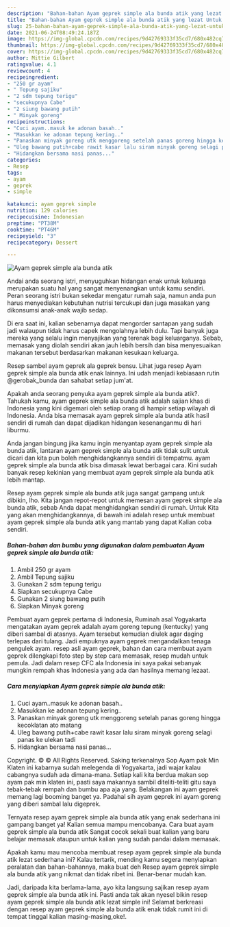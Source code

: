 ```yaml
---
description: "Bahan-bahan Ayam geprek simple ala bunda atik yang lezat Untuk Jualan"
title: "Bahan-bahan Ayam geprek simple ala bunda atik yang lezat Untuk Jualan"
slug: 25-bahan-bahan-ayam-geprek-simple-ala-bunda-atik-yang-lezat-untuk-jualan
date: 2021-06-24T08:49:24.187Z
image: https://img-global.cpcdn.com/recipes/9d42769333f35cd7/680x482cq70/ayam-geprek-simple-ala-bunda-atik-foto-resep-utama.jpg
thumbnail: https://img-global.cpcdn.com/recipes/9d42769333f35cd7/680x482cq70/ayam-geprek-simple-ala-bunda-atik-foto-resep-utama.jpg
cover: https://img-global.cpcdn.com/recipes/9d42769333f35cd7/680x482cq70/ayam-geprek-simple-ala-bunda-atik-foto-resep-utama.jpg
author: Mittie Gilbert
ratingvalue: 4.1
reviewcount: 4
recipeingredient:
- "250 gr ayam"
- " Tepung sajiku"
- "2 sdm tepung terigu"
- "secukupnya Cabe"
- "2 siung bawang putih"
- " Minyak goreng"
recipeinstructions:
- "Cuci ayam..masuk ke adonan basah.."
- "Masukkan ke adonan tepung kering.."
- "Panaskan minyak goreng utk menggoreng setelah panas goreng hingga kecoklatan ato matang"
- "Uleg bawang putih+cabe rawit kasar lalu siram minyak goreng selagi panas ke ulekan tadi"
- "Hidangkan bersama nasi panas..."
categories:
- Resep
tags:
- ayam
- geprek
- simple

katakunci: ayam geprek simple 
nutrition: 129 calories
recipecuisine: Indonesian
preptime: "PT38M"
cooktime: "PT46M"
recipeyield: "3"
recipecategory: Dessert

---
```



![Ayam geprek simple ala bunda atik](https://img-global.cpcdn.com/recipes/9d42769333f35cd7/680x482cq70/ayam-geprek-simple-ala-bunda-atik-foto-resep-utama.jpg)

Andai anda seorang istri, menyuguhkan hidangan enak untuk keluarga merupakan suatu hal yang sangat menyenangkan untuk kamu sendiri. Peran seorang istri bukan sekedar mengatur rumah saja, namun anda pun harus menyediakan kebutuhan nutrisi tercukupi dan juga masakan yang dikonsumsi anak-anak wajib sedap.

Di era  saat ini, kalian sebenarnya dapat mengorder santapan yang sudah jadi walaupun tidak harus capek mengolahnya lebih dulu. Tapi banyak juga mereka yang selalu ingin menyajikan yang terenak bagi keluarganya. Sebab, memasak yang diolah sendiri akan jauh lebih bersih dan bisa menyesuaikan makanan tersebut berdasarkan makanan kesukaan keluarga. 

Resep sambel ayam geprek ala geprek bensu. Lihat juga resep Ayam geprek simple ala bunda atik enak lainnya. Ini udah menjadi kebiasaan rutin @gerobak_bunda dan sahabat setiap jum&#39;at.

Apakah anda seorang penyuka ayam geprek simple ala bunda atik?. Tahukah kamu, ayam geprek simple ala bunda atik adalah sajian khas di Indonesia yang kini digemari oleh setiap orang di hampir setiap wilayah di Indonesia. Anda bisa memasak ayam geprek simple ala bunda atik hasil sendiri di rumah dan dapat dijadikan hidangan kesenanganmu di hari liburmu.

Anda jangan bingung jika kamu ingin menyantap ayam geprek simple ala bunda atik, lantaran ayam geprek simple ala bunda atik tidak sulit untuk dicari dan kita pun boleh menghidangkannya sendiri di tempatmu. ayam geprek simple ala bunda atik bisa dimasak lewat berbagai cara. Kini sudah banyak resep kekinian yang membuat ayam geprek simple ala bunda atik lebih mantap.

Resep ayam geprek simple ala bunda atik juga sangat gampang untuk dibikin, lho. Kita jangan repot-repot untuk memesan ayam geprek simple ala bunda atik, sebab Anda dapat menghidangkan sendiri di rumah. Untuk Kita yang akan menghidangkannya, di bawah ini adalah resep untuk membuat ayam geprek simple ala bunda atik yang mantab yang dapat Kalian coba sendiri.

<!--inarticleads1-->

##### Bahan-bahan dan bumbu yang digunakan dalam pembuatan Ayam geprek simple ala bunda atik:

1. Ambil 250 gr ayam
1. Ambil  Tepung sajiku
1. Gunakan 2 sdm tepung terigu
1. Siapkan secukupnya Cabe
1. Gunakan 2 siung bawang putih
1. Siapkan  Minyak goreng


Pembuat ayam geprek pertama di Indonesia, Ruminah asal Yogyakarta mengatakan ayam geprek adalah ayam goreng tepung (kentucky) yang diberi sambal di atasnya. Ayam tersebut kemudian diulek agar daging terlepas dari tulang. Jadi empuknya ayam geprek mengandalkan tenaga pengulek ayam. resep asli ayam geprek, bahan dan cara membuat ayam geprek dilengkapi foto step by step cara memasak, resep mudah untuk pemula. Jadi dalam resep CFC ala Indonesia ini saya pakai sebanyak mungkin rempah khas Indonesia yang ada dan hasilnya memang lezaat. 

<!--inarticleads2-->

##### Cara menyiapkan Ayam geprek simple ala bunda atik:

1. Cuci ayam..masuk ke adonan basah..
1. Masukkan ke adonan tepung kering..
1. Panaskan minyak goreng utk menggoreng setelah panas goreng hingga kecoklatan ato matang
1. Uleg bawang putih+cabe rawit kasar lalu siram minyak goreng selagi panas ke ulekan tadi
1. Hidangkan bersama nasi panas...


Copyright. © © All Rights Reserved. Saking terkenalnya Sop Ayam pak Min Klaten ini kabarnya sudah melegenda di Yogyakarta, jadi wajar kalau cabangnya sudah ada dimana-mana. Setiap kali kita berdua makan sop ayam pak min klaten ini, pasti saya makannya sambil diteliti-teliti gitu saya tebak-tebak rempah dan bumbu apa aja yang. Belakangan ini ayam geprek memang lagi booming banget ya. Padahal sih ayam geprek ini ayam goreng yang diberi sambal lalu digeprek. 

Ternyata resep ayam geprek simple ala bunda atik yang enak sederhana ini gampang banget ya! Kalian semua mampu mencobanya. Cara buat ayam geprek simple ala bunda atik Sangat cocok sekali buat kalian yang baru belajar memasak ataupun untuk kalian yang sudah pandai dalam memasak.

Apakah kamu mau mencoba membuat resep ayam geprek simple ala bunda atik lezat sederhana ini? Kalau tertarik, mending kamu segera menyiapkan peralatan dan bahan-bahannya, maka buat deh Resep ayam geprek simple ala bunda atik yang nikmat dan tidak ribet ini. Benar-benar mudah kan. 

Jadi, daripada kita berlama-lama, ayo kita langsung sajikan resep ayam geprek simple ala bunda atik ini. Pasti anda tak akan nyesel bikin resep ayam geprek simple ala bunda atik lezat simple ini! Selamat berkreasi dengan resep ayam geprek simple ala bunda atik enak tidak rumit ini di tempat tinggal kalian masing-masing,oke!.


